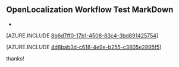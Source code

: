 ## OpenLocalization Workflow Test MarkDown
* 

[AZURE.INCLUDE [8b6d7ff0-17b1-4508-83c4-3bd891425754](calleeMd1.md)]



[AZURE.INCLUDE [4d8bab3d-c618-4e9e-b255-c3805e2895f5](calleeMd2.md)]

 
thanks!